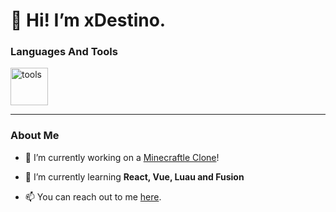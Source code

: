 <h1>👋 Hi! I’m xDestino.</h1>

<h3 align="left">Languages And Tools</h3>
<img src="https://github.com/xDestinoJS/xDestinoJS/assets/39455804/37989b29-e539-401f-8918-18ae64d50ce2" alt="tools" height="60"/> 

<hr>
<h3>About Me</h3>

- 🔭 I’m currently working on a [Minecraftle Clone](https://github.com/xDestinoJS/Minecraftle)!

- 🌱 I’m currently learning **React, Vue, Luau and Fusion**

- 📫 You can reach out to me [here](mailto:xdestinoo@gmail.com).

<!---
xDestinoJS/xDestinoJS is a ✨ special ✨ repository because its `README.md` (this file) appears on your GitHub profile.
You can click the Preview link to take a look at your changes.
--->
